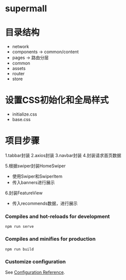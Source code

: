# supermall

# 目录结构
- network
- components -> common/content
- pages -> 路由分层
- common 
- assets
- router
- store

# 设置CSS初始化和全局样式
- initialize.css
- base.css

# 项目步骤
1.tabbar封装
2.axios封装
3.navbar封装
4.封装请求首页数据

5.根据swiper封装HomeSwiper
- 使用Swiper和SwiperItem
- 传入banners进行展示

6.封装FeatureView
- 传入recommends数据，进行展示


### Compiles and hot-reloads for development
```
npm run serve
```

### Compiles and minifies for production
```
npm run build
```

### Customize configuration
See [Configuration Reference](https://cli.vuejs.org/config/).
